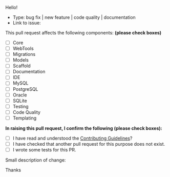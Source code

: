 Hello!

* Type: bug fix | new feature | code quality | documentation
* Link to issue:

This pull request affects the following components: **(please check boxes)**

* [ ] Core
* [ ] WebTools
* [ ] Migrations
* [ ] Models
* [ ] Scaffold
* [ ] Documentation
* [ ] IDE
* [ ] MySQL
* [ ] PostgreSQL
* [ ] Oracle
* [ ] SQLite
* [ ] Testing
* [ ] Code Quality
* [ ] Templating

**In raising this pull request, I confirm the following (please check boxes):**

- [ ] I have read and understood the [Contributing Guidelines](/CONTRIBUTING.md)?
- [ ] I have checked that another pull request for this purpose does not exist.
- [ ] I wrote some tests for this PR.

Small description of change:

Thanks
